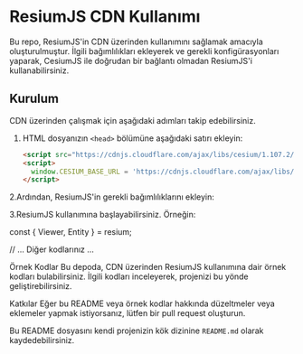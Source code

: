 # ResiumJS CDN Kullanımı

Bu repo, ResiumJS'in CDN üzerinden kullanımını sağlamak amacıyla oluşturulmuştur. İlgili bağımlılıkları ekleyerek ve gerekli konfigürasyonları yaparak, CesiumJS ile doğrudan bir bağlantı olmadan ResiumJS'i kullanabilirsiniz.

## Kurulum

CDN üzerinden çalışmak için aşağıdaki adımları takip edebilirsiniz.

1. HTML dosyanızın `<head>` bölümüne aşağıdaki satırı ekleyin:

   ```html
   <script src="https://cdnjs.cloudflare.com/ajax/libs/cesium/1.107.2/Cesium.js"></script>
   <script>
     window.CESIUM_BASE_URL = 'https://cdnjs.cloudflare.com/ajax/libs/cesium/1.107.2';
   </script>

2.Ardından, ResiumJS'in gerekli bağımlılıklarını ekleyin:

<script src="https://unpkg.com/react@17/umd/react.development.js"></script>
<script src="https://unpkg.com/react-dom@17/umd/react-dom.development.js"></script>
<script src="https://unpkg.com/resium@1/umd/resium.min.js"></script>

3.ResiumJS kullanımına başlayabilirsiniz. Örneğin:

const { Viewer, Entity } = resium;

// ... Diğer kodlarınız ...


Örnek Kodlar
Bu depoda, CDN üzerinden ResiumJS kullanımına dair örnek kodları bulabilirsiniz. İlgili kodları inceleyerek, projenizi bu yönde geliştirebilirsiniz.

Katkılar
Eğer bu README veya örnek kodlar hakkında düzeltmeler veya eklemeler yapmak istiyorsanız, lütfen bir pull request oluşturun.



Bu README dosyasını kendi projenizin kök dizinine `README.md` olarak kaydedebilirsiniz.
